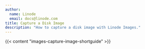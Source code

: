 ```yaml
---
author:
  name: Linode
  email: docs@linode.com
title: Capture a Disk Image
description: "How to capture a disk image with Linode Images."
---
```


{{< content "images-capture-image-shortguide" >}}